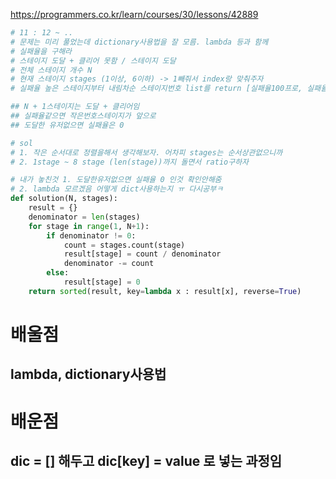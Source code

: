 https://programmers.co.kr/learn/courses/30/lessons/42889

```python
# 11 : 12 ~ ..
# 문제는 미리 풀었는데 dictionary사용법을 잘 모름. lambda 등과 함께
# 실패율을 구해라
# 스테이지 도달 + 클리어 못함 / 스테이지 도달
# 전체 스테이지 개수 N
# 현재 스테이지 stages (1이상, 6이하) -> 1빼줘서 index랑 맞춰주자
# 실패율 높은 스테이지부터 내림차순 스테이지번호 list를 return [실패율100프로, 실패율 90프로..]

## N + 1스테이지는 도달 + 클리어임
## 실패율같으면 작은번호스테이지가 앞으로
## 도달한 유저없으면 실패율은 0

# sol
# 1. 작은 순서대로 정렬을해서 생각해보자. 어차피 stages는 순서상관없으니까
# 2. 1stage ~ 8 stage (len(stage))까지 돌면서 ratio구하자

# 내가 놓친것 1. 도달한유저없으면 실패율 0 인것 확인안해줌
# 2. lambda 모르겠음 어떻게 dict사용하는지 ㅠ 다시공부ㅋ
def solution(N, stages):
    result = {}
    denominator = len(stages)
    for stage in range(1, N+1):
        if denominator != 0:
            count = stages.count(stage)
            result[stage] = count / denominator
            denominator -= count
        else:
            result[stage] = 0
    return sorted(result, key=lambda x : result[x], reverse=True)
```

# 배울점
## lambda, dictionary사용법

# 배운점
## dic = [] 해두고 dic[key] = value 로 넣는 과정임
